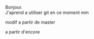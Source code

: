 Bonjour.<br>
J'aprend a utiliser git en ce moment mm


modif a partir de master

a partir d'encore

